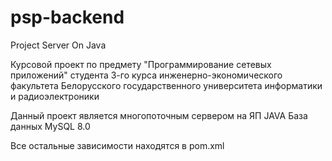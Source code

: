 # psp-backend
Project Server On Java

Курсовой проект по предмету "Программирование сетевых приложений"
студента 3-го курса 
инженерно-экономического факультета
Белорусского государственного университета информатики и радиоэлектроники

Данный проект является многопоточным сервером на ЯП JAVA
База данных MySQL 8.0

Все остальные зависимости находятся в pom.xml
